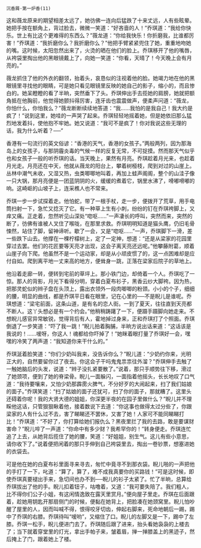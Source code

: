     沉香屑·第一炉香(11) 

   这和薇龙原来的期望相差太远了，她彷佛一连向后猛跌了十来丈远，人有些眩晕。她把手按在额角上，背过脸去，微微一笑道：“好吝啬的人！”乔琪道：“我给你快乐。世上有比这个更难得的东西么？”薇龙道：“你给我快乐！你折磨我，比谁都厉害！”乔琪道：“我折磨你么？我折磨你么？”他把手臂紧紧兜住了她，重重地吻她的嘴。这时候，太阳忽然出来了，火烫的晒在他们的脸上。乔琪移开了他的嘴唇，从袴袋里掏出他的黑眼镜戴上了，向她一笑道：“你看，天晴了！今天晚上会有月亮的。”

   薇龙抓住了他的外衣的翻领，抬着头，哀恳似的注视着他的脸。她竭力地在他的黑眼镜里寻找他的眼睛，可是她只看见眼镜里反映的她自己的影子，缩小的，而且惨白的。她呆瞪瞪的看了半晌，突然垂下了头。乔琪伸出手去揽她的肩膀，她就把额角抵在他胸前，他觉得她颤抖得厉害，连牙齿也震震做声，便柔声问道：“薇龙，你怕什么，你怕我么？”薇龙断断续续地答道：“我……我怕的是我自己！我大约是疯了！”说到这里，她哇的一声哭了起来。乔琪轻轻地摇着她，但是她依旧那么猛烈地发着抖，使他抱不牢她。她又说道：“我可不是疯了！你对我说这些无理的话，我为什么听着？──”

   香港有一句流行的英文俗谚：“香港的天气，香港的女孩子。”两般两列，因为那海岛上的女孩子，与那阴霾炎毒的气候一样的反复无常，不可捉摸。然而那天气似乎也和女孩子一般的听乔琪的话。当天晚上，果然有月亮。乔琪趁着月光来，也趁着月光走。月亮还在中天，他就从薇龙的阳台上，攀着树桠枝，爬到对过的山崖上。丛林中潮气未收，又湿又热，虫类唧唧地叫着，再加上蛙声阁阁，整个的山洼子像一只大锅，那月亮便是一团蓝阴阴的火，缓缓的煮着它，锅里水沸了，嗗嘟嗗嘟的响。这崎岖的山坡子上，连采樵人也不常来。

   乔琪一步一步试探着走。他怕蛇，带了一根手杖，走一步，便拨开了荒草，用手电筒扫射一下，急忙又捻灭了它。有一种草上生有小刺，纷纷的钉在乔琪袴脚上，又痒又痛。正走着，忽然听见山深处“唿呕……”一声凄长的呼叫，突然而来，突然的断了，彷佛有谁被人叉住了喉咙，在那里求救。乔琪明明知道是猫头鹰，仍旧毛骨悚然，站住了脚，留神谛听。歇了一会，又是“唿呕……”一声，乔琪脚下一滑，差一些跌下山去。他撑在一棵柠檬树上，定了一定神，想道：“还是从梁家的花园里穿过去罢。他们的花匠要等天亮才出现，这会子离天亮还远呢。”他攀藤附葛，顺着山崖子向下爬。他虽然不是一个运动家，却是从小顽皮惯了的，这一点困难却是应付自如。爬到离平地一丈来高的地方，便耸身一跳，正落在梁家后院子的草地上。

   他沿着走廊一转，便转到宅前的草坪上。那小铁门边，却倚着一个人。乔琪吃了一惊。那人的背影，月光下看得分明，穿着白夏布衫子，黑香云纱大脚袴。因为热，把那灵蛇似的辫子盘在头顶上，露出衣领外一段肉唧唧的粉颈。小小的个子，细细的腰，明显的曲线，都是乔琪平日看在眼里，记在心里的──不是睨儿是谁呢。乔琪想道：“梁宅前面，这条山道，是有名的恋人街。一到了夏天，往往直到天亮都不断人。这丫头想必是有一个约会。”他稍稍踌躇了一下，便蹑手蹑脚向她走来。不想睨儿感官异常敏锐，觉得背后有人，霍地掉过身来，正和乔琪打了个照面。乔琪倒退了一步笑道：“吓了我一跳！”睨儿拍着胸脯，半晌方说出话来道：“这话该是我说的！……嗳呀，你这人！魂都给你吓掉了！”她眯着眼打量了乔琪好一会，嘿嘿的冷笑了两声道：“我知道你来干什么的。”

   乔琪涎着脸笑道：“你们少奶叫我来，没告诉你么？”睨儿道：“少奶约你来，光明正大的，自然要留你过了夜去。你这会子干吗鬼鬼祟祟往外溜？”乔琪伸手去触了一触她脑后的头发，说道：“辫子没扎紧要散了。”说着，那只手顺势往下移，滑过了她颈项，便到了她的脊梁骨。睨儿一面躲闪，一面指着他摇头，长长地叹了口气道：“我待要嚷来，又怕少奶那霹雳火脾气，不分好歹的大闹起来，扫了我们姑娘的面子。”乔琪笑道：“扫了姑娘的面子还犹可，扫了你的面子，那就糟了。这里头还碍着你呢！我的大贤大德的姐姐，你深更半夜的在园子里做什么？”睨儿并不理睬他这话，只管狠狠瞅着他，接着数说下去道：“你这事也做得太过分些了，你跟梁家的人有什么过不去，害了睇睇还不罢休，又害了她！人家可不能同睇睇打比！”乔琪道：“不好了，你打算给她们报仇么？黑夜里拦了我的去路，敢是要谋财害命？”睨儿啐了一声道：“你命中有多少财？我希罕你的！”转身便走。乔琪连忙追了上去，从她背后揽住了她的腰，笑道：“好姐姐，别生气。这儿有些小意思，请你收下了。”说着便把闲着的那只手伸到自己袴袋里去，掏出一卷钞票，想塞进她的衣袋去。

   可是他在她的白夏布衫里面寻来寻去，匆忙中竟寻不到那衣袋。睨儿啪的一声把他的手打了一下，叱道：“算了，算了，难不成我真要你的买路钱！”可是这时候，即使乔琪真要褪出手来，急切间也办不到──睨儿的衫子太紧了。忙了半晌，总算给乔琪拔出了他的手。睨儿扣着钮子，咕噜着，又道：“我可要失陪了。我们粗人，比不得你们公子小姐，有这闲情逸致在露天里赏月。”便向屋子里走。乔琪在后面跟着，趁她用钥匙开那扇侧门的时候，便黏在她背上，把脸凑在她颈窝里。睨儿怕吵醒了屋里的人，因而叫喊不得，恨得咬牙切齿，伸起右脚来，死命地朝后一踢，踢中了乔琪的右膝。乔琪待叫“嗳哟”，又缩住了口。睨儿的左脚又是一下，踢中了左膝。乔琪一松手，睨儿便进门去了。乔琪随后跟了进来，抬头看她袅袅的上楼去了；当下就着穿堂里的灯光，拿出手帕子来，皱着眉，掸一掸膝盖上的黑迹子，然后掩上了门，跟着她上了楼。

